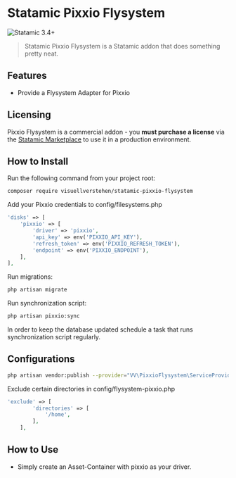 # Statamic Pixxio Flysystem 

![Statamic 3.4+](https://img.shields.io/badge/Statamic-3.4+-FF269E?style=for-the-badge&link=https://statamic.com)

> Statamic Pixxio Flysystem is a Statamic addon that does something pretty neat.

## Features
- Provide a Flysystem Adapter for Pixxio

## Licensing

Pixxio Flysystem is a commercial addon - you **must purchase a license** via the [Statamic Marketplace](https://statamic.com/addons/visuellverstehen/pixxio-flysystem) to use it in a production environment.


## How to Install

Run the following command from your project root:

``` bash
composer require visuellverstehen/statamic-pixxio-flysystem
```

Add your Pixxio credentials to config/filesystems.php

``` php
'disks' => [
    'pixxio' => [
        'driver' => 'pixxio',
        'api_key' => env('PIXXIO_API_KEY'),
        'refresh_token' => env('PIXXIO_REFRESH_TOKEN'),
        'endpoint' => env('PIXXIO_ENDPOINT'),
    ],
],
```

Run migrations:

``` bash
php artisan migrate
```

Run synchronization script:

``` bash
php artisan pixxio:sync
```

In order to keep the database updated schedule a task that runs synchronization script regularly.

## Configurations

``` bash
php artisan vendor:publish --provider="VV\PixxioFlysystem\ServiceProvider" --tag="flysystem-pixxio-config"
```

Exclude certain directories in config/flysystem-pixxio.php

``` php
'exclude' => [
        'directories' => [
            '/home',
        ],
    ],
```

## How to Use

- Simply create an Asset-Container with pixxio as your driver.

